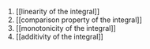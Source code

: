 1. [[linearity of the integral]]
2. [[comparison property of the integral]]
3. [[monotonicity of the integral]]
4. [[additivity of the integral]]